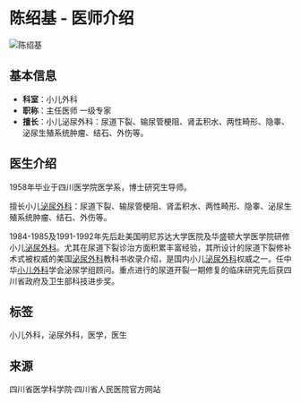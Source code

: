 # 陈绍基 - 医师介绍

![陈绍基](https://oss.samsph.cn/20211207/103624996_160_212_0.jpg)

## 基本信息
- **科室**：小儿外科
- **职称**：主任医师 一级专家
- **擅长**：小儿泌尿外科：尿道下裂、输尿管梗阻、肾盂积水、两性畸形、隐睾、泌尿生殖系统肿瘤、结石、外伤等。

## 医生介绍
1958年毕业于四川医学院医学系，博士研究生导师。

擅长小儿[泌尿外科](https://m.samsph.cn/miniao/)：尿道下裂、输尿管梗阻、肾盂积水、两性畸形、隐睾、泌尿生殖系统肿瘤、结石、外伤等。

1984-1985及1991-1992年先后赴美国明尼苏达大学医院及华盛顿大学医学院研修小儿[泌尿外科](https://m.samsph.cn/miniao/)。尤其在尿道下裂诊治方面积累丰富经验，其所设计的尿道下裂修补术式被权威的美国[泌尿外科](https://m.samsph.cn/miniao/)教科书收录介绍，是国内小儿[泌尿外科](https://m.samsph.cn/miniao/)权威之一。任中华[小儿外科](https://m.samsph.cn/xewk/)学会泌尿学组顾问。重点进行的尿道开裂一期修复的临床研究先后获四川省政府及卫生部科技进步奖。

## 标签
小儿外科，泌尿外科，医学，医生

## 来源
四川省医学科学院·四川省人民医院官方网站
